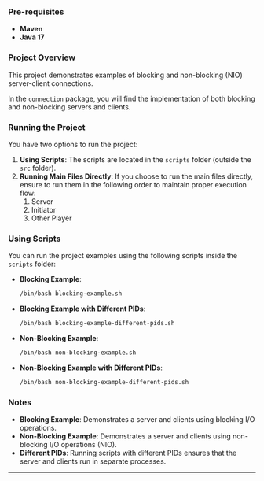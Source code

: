 ### Pre-requisites

- **Maven**
- **Java 17**

### Project Overview

This project demonstrates examples of blocking and non-blocking (NIO) server-client connections.

In the `connection` package, you will find the implementation of both blocking and non-blocking servers and clients.

### Running the Project

You have two options to run the project:

1. **Using Scripts**: The scripts are located in the `scripts` folder (outside the `src` folder).
2. **Running Main Files Directly**: If you choose to run the main files directly, ensure to run them in the following order to maintain proper execution flow:
    1. Server
    2. Initiator
    3. Other Player

### Using Scripts

You can run the project examples using the following scripts inside the `scripts` folder:

- **Blocking Example**:
  ```bash
  /bin/bash blocking-example.sh 
  ```

- **Blocking Example with Different PIDs**:
  ```bash
  /bin/bash blocking-example-different-pids.sh
  ```

- **Non-Blocking Example**:
  ```bash
  /bin/bash non-blocking-example.sh
  ```

- **Non-Blocking Example with Different PIDs**:
  ```bash
  /bin/bash non-blocking-example-different-pids.sh
  ```

### Notes

- **Blocking Example**: Demonstrates a server and clients using blocking I/O operations.
- **Non-Blocking Example**: Demonstrates a server and clients using non-blocking I/O operations (NIO).
- **Different PIDs**: Running scripts with different PIDs ensures that the server and clients run in separate processes.

---

